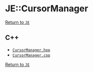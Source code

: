 # JE::CursorManager

[Return to `JE`](/docs/je.md)

## C++

- [`CursorManager.hpp`](/src/je/CursorManager.hpp)
- [`CursorManager.cpp`](/src/je/CursorManager.cpp)

[Return to `JE`](/docs/je.md)